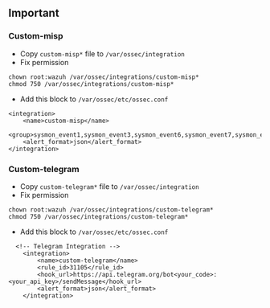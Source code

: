 ## Important
### Custom-misp
* Copy `custom-misp*` file to `/var/ossec/integration`
* Fix permission
```
chown root:wazuh /var/ossec/integrations/custom-misp*
chmod 750 /var/ossec/integrations/custom-misp*
```
* Add this block to `/var/ossec/etc/ossec.conf`
```
<integration>
	<name>custom-misp</name>
	<group>sysmon_event1,sysmon_event3,sysmon_event6,sysmon_event7,sysmon_event_15,sysmon_event_22,syscheck,recon,attack,web_scan</group>
	<alert_format>json</alert_format>
</integration>
```
### Custom-telegram
* Copy `custom-telegram*` file to `/var/ossec/integration`
* Fix permission
```
chown root:wazuh /var/ossec/integrations/custom-telegram*
chmod 750 /var/ossec/integrations/custom-telegram*
```
* Add this block to `/var/ossec/etc/ossec.conf`
```
  <!-- Telegram Integration -->
    <integration>
        <name>custom-telegram</name>
        <rule_id>31105</rule_id>
        <hook_url>https://api.telegram.org/bot<your_code>:<your_api_key>/sendMessage</hook_url>
        <alert_format>json</alert_format>
    </integration>
```
